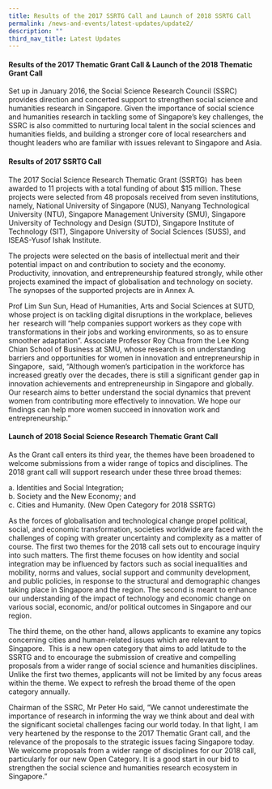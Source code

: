 ```yaml
---
title: Results of the 2017 SSRTG Call and Launch of 2018 SSRTG Call
permalink: /news-and-events/latest-updates/update2/
description: ""
third_nav_title: Latest Updates
---
```

#### **Results of the 2017 Thematic Grant Call & Launch of the 2018 Thematic Grant Call**
Set up in January 2016, the Social Science Research Council (SSRC) provides direction and concerted support to strengthen social science and humanities research in Singapore. Given the importance of social science and humanities research in tackling some of Singapore’s key challenges, the SSRC is also committed to nurturing local talent in the social sciences and humanities fields, and building a stronger core of local researchers and thought leaders who are familiar with issues relevant to Singapore and Asia.

#### **Results of 2017 SSRTG Call**
The 2017 Social Science Research Thematic Grant (SSRTG)  has been awarded to 11 projects with a total funding of about $15 million. These projects were selected from 48 proposals received from seven institutions, namely, National University of Singapore (NUS), Nanyang Technological University (NTU), Singapore Management University (SMU), Singapore University of Technology and Design (SUTD), Singapore Institute of Technology (SIT), Singapore University of Social Sciences (SUSS), and ISEAS-Yusof Ishak Institute.  
  
The projects were selected on the basis of intellectual merit and their potential impact on and contribution to society and the economy. Productivity, innovation, and entrepreneurship featured strongly, while other projects examined the impact of globalisation and technology on society. The synopses of the supported projects are in Annex A.  
  
Prof Lim Sun Sun, Head of Humanities, Arts and Social Sciences at SUTD, whose project is on tackling digital disruptions in the workplace, believes her  research will “help companies support workers as they cope with transformations in their jobs and working environments, so as to ensure smoother adaptation”. Associate Professor Roy Chua from the Lee Kong Chian School of Business at SMU, whose research is on understanding barriers and opportunities for women in innovation and entrepreneurship in Singapore,  said, “Although women’s participation in the workforce has increased greatly over the decades, there is still a significant gender gap in innovation achievements and entrepreneurship in Singapore and globally. Our research aims to better understand the social dynamics that prevent women from contributing more effectively to innovation. We hope our findings can help more women succeed in innovation work and entrepreneurship.”

#### **Launch of 2018 Social Science Research Thematic Grant Call**
As the Grant call enters its third year, the themes have been broadened to welcome submissions from a wider range of topics and disciplines. The 2018 grant call will support research under these three broad themes:

a\. Identities and Social Integration;<br>
b\. Society and the New Economy; and<br>
c\. Cities and Humanity. (New Open Category for 2018 SSRTG)

As the forces of globalisation and technological change propel political, social, and economic transformation, societies worldwide are faced with the challenges of coping with greater uncertainty and complexity as a matter of course. The first two themes for the 2018 call sets out to encourage inquiry into such matters. The first theme focuses on how identity and social integration may be influenced by factors such as social inequalities and mobility, norms and values, social support and community development, and public policies, in response to the structural and demographic changes taking place in Singapore and the region. The second is meant to enhance our understanding of the impact of technology and economic change on various social, economic, and/or political outcomes in Singapore and our region.    
  
The third theme, on the other hand, allows applicants to examine any topics concerning cities and human-related issues which are relevant to Singapore.  This is a new open category that aims to add latitude to the SSRTG and to encourage the submission of creative and compelling proposals from a wider range of social science and humanities disciplines. Unlike the first two themes, applicants will not be limited by any focus areas within the theme. We expect to refresh the broad theme of the open category annually.   
  
Chairman of the SSRC, Mr Peter Ho said, “We cannot underestimate the importance of research in informing the way we think about and deal with the significant societal challenges facing our world today. In that light, I am very heartened by the response to the 2017 Thematic Grant call, and the relevance of the proposals to the strategic issues facing Singapore today. We welcome proposals from a wider range of disciplines for our 2018 call, particularly for our new Open Category. It is a good start in our bid to strengthen the social science and humanities research ecosystem in Singapore.”